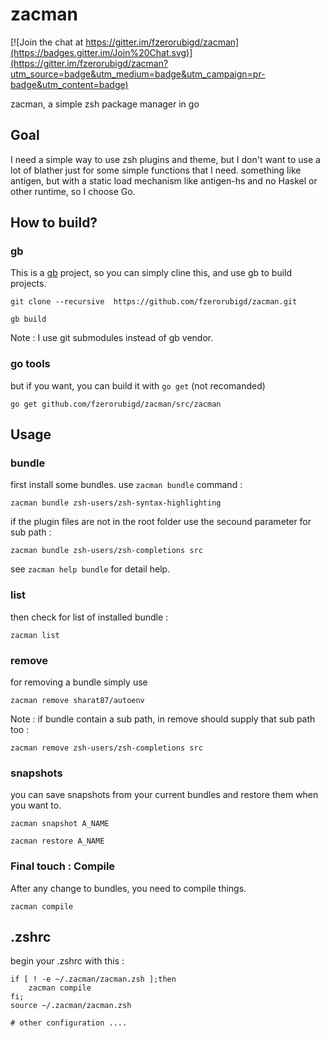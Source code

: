# zacman

[![Join the chat at https://gitter.im/fzerorubigd/zacman](https://badges.gitter.im/Join%20Chat.svg)](https://gitter.im/fzerorubigd/zacman?utm_source=badge&utm_medium=badge&utm_campaign=pr-badge&utm_content=badge)

zacman, a simple zsh package manager in go

## Goal

I need a simple way to use zsh plugins and theme, but I don't want to use a lot of blather just for some simple functions that I need. something like antigen, but with a static load mechanism like antigen-hs and no Haskel or other runtime, so I choose Go.

## How to build?
### gb
This is a [gb](http://getgb.io/) project, so you can simply cline this, and use gb to build projects.

```
git clone --recursive  https://github.com/fzerorubigd/zacman.git

gb build
```

Note : I use git submodules instead of gb vendor.
### go tools
but if you want, you can build it with `go get` (not recomanded)

```
go get github.com/fzerorubigd/zacman/src/zacman
```

## Usage

### bundle
first install some bundles. use `zacman bundle` command :

```
zacman bundle zsh-users/zsh-syntax-highlighting
```

if the plugin files are not in the root folder use the secound parameter for sub path :

```
zacman bundle zsh-users/zsh-completions src
```

see `zacman help bundle` for detail help.

### list
then check for list of installed bundle :

```
zacman list
```

### remove
for removing a bundle simply use
```
zacman remove sharat87/autoenv
```

Note : if bundle contain a sub path, in remove should supply that sub path too :
```
zacman remove zsh-users/zsh-completions src
```

### snapshots

you can save snapshots from your current bundles and restore them when you want to.

```
zacman snapshot A_NAME

zacman restore A_NAME
```

### Final touch : Compile

After any change to bundles, you need to compile things.
```
zacman compile
```

## .zshrc

begin your .zshrc with this :

```
if [ ! -e ~/.zacman/zacman.zsh ];then
	zacman compile
fi;
source ~/.zacman/zacman.zsh

# other configuration ....
```
